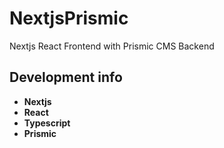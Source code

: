 # NextjsPrismic
Nextjs React Frontend with Prismic CMS Backend

## Development info

* **Nextjs** <br>
* **React** <br>
* **Typescript** <br>
* **Prismic** <br>
